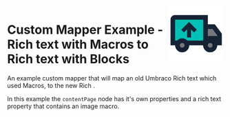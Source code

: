 <img src="./../../images/UmbracoMigratorTarget_Logo.png" alt="Method4.UmbracoMigrator.Target Logo" title="Method4.UmbracoMigrator.Target Logo" height="130" align="right">

# Custom Mapper Example - Rich text with Macros to Rich text with Blocks

An example custom mapper that will map an old Umbraco Rich text which used Macros, to the new Rich .

In this example the `contentPage` node has it's own properties and a rich text property that contains an image macro.